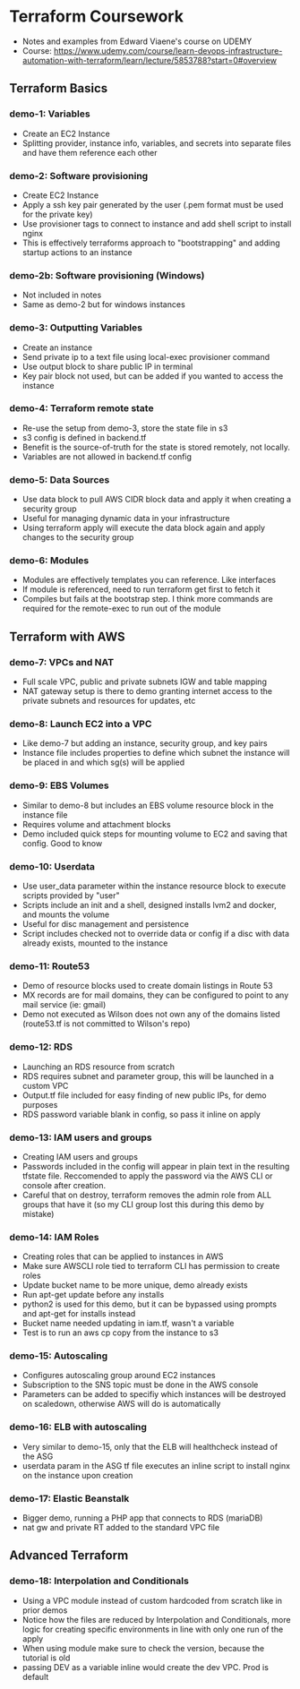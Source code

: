 # Terraform Coursework
- Notes and examples from Edward Viaene's course on UDEMY
- Course: https://www.udemy.com/course/learn-devops-infrastructure-automation-with-terraform/learn/lecture/5853788?start=0#overview

## Terraform Basics

### demo-1: Variables
- Create an EC2 Instance
- Splitting provider, instance info, variables, and secrets into separate files and have them reference each other

### demo-2: Software provisioning
- Create EC2 Instance
- Apply a ssh key pair generated by the user (.pem format must be used for the private key)
- Use provisioner tags to connect to instance and add shell script to install nginx
- This is effectively terraforms approach to "bootstrapping" and adding startup actions to an instance

### demo-2b: Software provisioning (Windows)
- Not included in notes
- Same as demo-2 but for windows instances

### demo-3: Outputting Variables
- Create an instance
- Send private ip to a text file using local-exec provisioner command
- Use output block to share public IP in terminal
- Key pair block not used, but can be added if you wanted to access the instance

### demo-4: Terraform remote state
- Re-use the setup from demo-3, store the state file in s3
- s3 config is defined in backend.tf
- Benefit is the source-of-truth for the state is stored remotely, not locally.
- Variables are not allowed in backend.tf config

### demo-5: Data Sources
- Use data block to pull AWS CIDR block data and apply it when creating a security group
- Useful for managing dynamic data in your infrastructure
- Using terraform apply will execute the data block again and apply changes to the security group

### demo-6: Modules
- Modules are effectively templates you can reference. Like interfaces
- If module is referenced, need to run terraform get first to fetch it
- Compiles but fails at the bootstrap step. I think more commands are required for the remote-exec to run out of the module

## Terraform with AWS

### demo-7: VPCs and NAT
- Full scale VPC, public and private subnets IGW and table mapping
- NAT gateway setup is there to demo granting internet access to the private subnets and resources for updates, etc

### demo-8: Launch EC2 into a VPC
- Like demo-7 but adding an instance, security group, and key pairs
- Instance file includes properties to define which subnet the instance will be placed in and which sg(s) will be applied

### demo-9: EBS Volumes
- Similar to demo-8 but includes an EBS volume resource block in the instance file
- Requires volume and attachment blocks
- Demo included quick steps for mounting volume to EC2 and saving that config. Good to know

### demo-10: Userdata
- Use user_data parameter within the instance resource block to execute scripts provided by "user"
- Scripts include an init and a shell, designed installs lvm2 and docker, and mounts the volume
- Useful for disc management and persistence
- Script includes checked not to override data or config if a disc with data already exists, mounted to the instance

### demo-11: Route53
- Demo of resource blocks used to create domain listings in Route 53
- MX records are for mail domains, they can be configured to point to any mail service (ie: gmail)
- Demo not executed as Wilson does not own any of the domains listed (route53.tf is not committed to Wilson's repo)

### demo-12: RDS
- Launching an RDS resource from scratch
- RDS requires subnet and parameter group, this will be launched in a custom VPC
- Output.tf file included for easy finding of new public IPs, for demo purposes
- RDS password variable blank in config, so pass it inline on apply

### demo-13: IAM users and groups
- Creating IAM users and groups
- Passwords included in the config will appear in plain text in the resulting tfstate file. Reccomended to apply the password via the AWS CLI or console after creation.
- Careful that on destroy, terraform removes the admin role from ALL groups that have it (so my CLI group lost this during this demo by mistake)

### demo-14: IAM Roles
- Creating roles that can be applied to instances in AWS
- Make sure AWSCLI role tied to terraform CLI has permission to create roles
- Update bucket name to be more unique, demo already exists
- Run apt-get update before any installs
- python2 is used for this demo, but it can be bypassed using prompts and apt-get for installs instead
- Bucket name needed updating in iam.tf, wasn't a variable
- Test is to run an aws cp copy from the instance to s3

### demo-15: Autoscaling
- Configures autoscaling group around EC2 instances
- Subscription to the SNS topic must be done in the AWS console
- Parameters can be added to specifiy which instances will be destroyed on scaledown, otherwise AWS will do is automatically

### demo-16: ELB with autoscaling
- Very similar to demo-15, only that the ELB will healthcheck instead of the ASG
- userdata param in the ASG tf file executes an inline script to install nginx on the instance upon creation

### demo-17: Elastic Beanstalk
- Bigger demo, running a PHP app that connects to RDS (mariaDB)
- nat gw and private RT added to the standard VPC file

## Advanced Terraform

### demo-18: Interpolation and Conditionals
- Using a VPC module instead of custom hardcoded from scratch like in prior demos
- Notice how the files are reduced by Interpolation and Conditionals, more logic for creating specific environments in line with only one run of the apply
- When using module make sure to check the version, because the tutorial is old
- passing DEV as a variable inline would create the dev VPC. Prod is default
